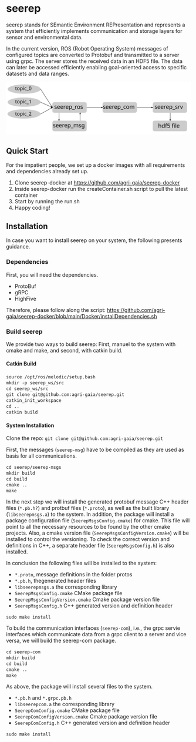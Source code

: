 # seerep 
seerep stands for SEmantic Environment REPresentation and represents a system that efficiently implements communication and storage layers for sensor and environmental data.

In the current version, ROS (Robot Operating System) messages of configured topics are converted to Protobuf and transmitted to a server using grpc.
The server stores the received data in an HDF5 file. The data can later be accessed efficiently enabling goal-oriented access to specific datasets and data ranges.

![](workflow.svg)

## Quick Start

For the impatient people, we set up a docker images with all requirements and dependencies already set up. 
1. Clone seerep-docker at https://github.com/agri-gaia/seerep-docker
2. Inside seerep-docker run the createContainer.sh script to pull the latest container
3. Start by running the run.sh
4. Happy coding!

## Installation

In case you want to install seerep on your system, the following presents guidance.

### Dependencies

First, you will need the dependencies. 
- ProtoBuf
- gRPC
- HighFive 

Therefore, please follow along the script: https://github.com/agri-gaia/seerep-docker/blob/main/Docker/installDependencies.sh 

### Build seerep

We provide two ways to build seerep: First, manuel to the system with cmake and make, and second, with catkin build.

#### Catkin Build
```
source /opt/ros/melodic/setup.bash
mkdir -p seerep_ws/src
cd seerep_ws/src
git clone git@github.com:agri-gaia/seerep.git
catkin_init_workspace
cd ..
catkin build
```

#### System Installation

Clone the repo: `git clone git@github.com:agri-gaia/seerep.git` 

First, the messages (`seerep-msg`) have to be compiled as they are used as basis for all communications.

```
cd seerep/seerep-msgs
mkdir build
cd build
cmake ..
make
```

In the next step we will install the generated protobuf message C++ header files (`*.pb.h?`) and protbuf files (`*.proto`), as well as the built library (`libseerepmsgs.a`) to the system.
In addition, the package will install a package configuration file (`SeerepMsgsConfig.cmake`) for cmake. This file will point to all the necessary resources to be found by the other cmake projects. Also, a cmake version file (`SeerepMsgsConfigVersion.cmake`) will be installed to control the versioning. To check the correct version and definitions in C++, a separate header file (`SeerepMsgsConfig.h`) is also installed.

In conclusion the following files will be installed to the system:

- `*.proto`, message definitions in the folder protos
- `*.pb.h`, thegenerated header files
- `libseerepmsgs.a` the corresponding library
- `SeerepMsgsConfig.cmake` CMake package file
- `SeerepMsgsConfigVersion.cmake` Cmake package version file
- `SeerepMsgsConfig.h` C++ generated version and definition header

```
sudo make install
```

To build the communication interfaces (`seerep-com`), i.e., the grpc servie interfaces which communicate data from a grpc client to a server and vice versa, we will build the seerep-com package.
```
cd seerep-com
mkdir build
cd build
cmake ..
make
```
As above, the package will install several files to the system.

- `*.pb.h` and `*.grpc.pb.h`
- `libseerepcom.a` the corresponding library
- `SeerepComConfig.cmake` CMake package file
- `SeerepComConfigVersion.cmake` Cmake package version file
- `SeerepComConfig.h` C++ generated version and definition header
```
sudo make install
```


